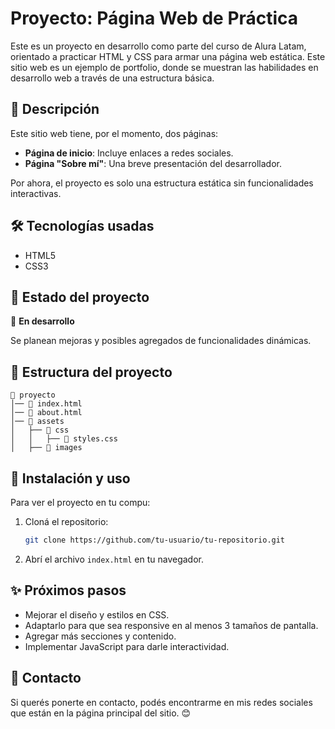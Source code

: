 # Proyecto: Página Web de Práctica

Este es un proyecto en desarrollo como parte del curso de Alura Latam, orientado a practicar HTML y CSS para armar una página web estática. Este sitio web es un ejemplo de portfolio, donde se muestran las habilidades en desarrollo web a través de una estructura básica.

## 📌 Descripción
Este sitio web tiene, por el momento, dos páginas:
- **Página de inicio**: Incluye enlaces a redes sociales.
- **Página "Sobre mí"**: Una breve presentación del desarrollador.

Por ahora, el proyecto es solo una estructura estática sin funcionalidades interactivas.

## 🛠️ Tecnologías usadas
- HTML5
- CSS3

## 🚀 Estado del proyecto
📌 **En desarrollo**

Se planean mejoras y posibles agregados de funcionalidades dinámicas.

## 📂 Estructura del proyecto
```
📁 proyecto
│── 📄 index.html
│── 📄 about.html
│── 📁 assets
│   ├── 📁 css
│   │   ├── 📄 styles.css
│   ├── 📁 images
```

## 📌 Instalación y uso
Para ver el proyecto en tu compu:
1. Cloná el repositorio:
   ```bash
   git clone https://github.com/tu-usuario/tu-repositorio.git
   ```
2. Abrí el archivo `index.html` en tu navegador.

## ✨ Próximos pasos
- Mejorar el diseño y estilos en CSS.
- Adaptarlo para que sea responsive en al menos 3 tamaños de pantalla.
- Agregar más secciones y contenido.
- Implementar JavaScript para darle interactividad.

## 📧 Contacto
Si querés ponerte en contacto, podés encontrarme en mis redes sociales que están en la página principal del sitio. 😊

